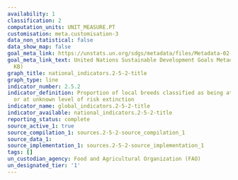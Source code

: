 ```yaml
---
availability: 1
classification: 2
computation_units: UNIT_MEASURE.PT
customisation: meta.customisation-3
data_non_statistical: false
data_show_map: false
goal_meta_link: https://unstats.un.org/sdgs/metadata/files/Metadata-02-05-02.pdf
goal_meta_link_text: United Nations Sustainable Development Goals Metadata (PDF 220
  KB)
graph_title: national_indicators.2-5-2-title
graph_type: line
indicator_number: 2.5.2
indicator_definition: Proportion of local breeds classified as being at risk, not-at-risk
  or at unknown level of risk extinction
indicator_name: global_indicators.2-5-2-title
indicator_available: national_indicators.2-5-2-title
reporting_status: complete
source_active_1: true
source_compilation_1: sources.2-5-2-source_compilation_1
source_data_1:
source_implementation_1: sources.2-5-2-source_implementation_1
tags: []
un_custodian_agency: Food and Agricultural Organization (FAO)
un_designated_tier: '1'
---
```

